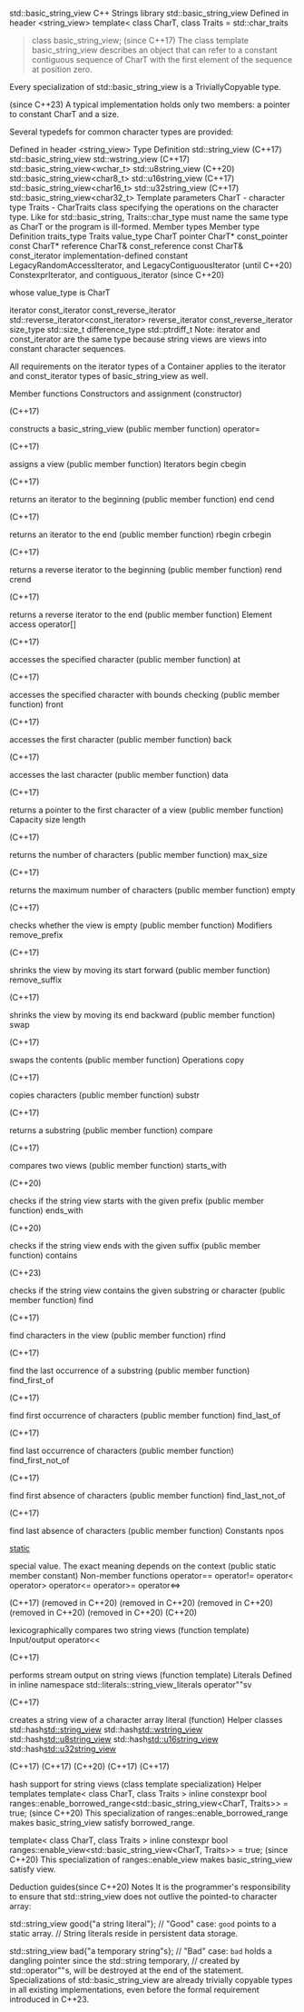 std::basic_string_view
 C++ Strings library std::basic_string_view 
Defined in header <string_view>
template<
    class CharT,
    class Traits = std::char_traits<CharT>
> class basic_string_view;
(since C++17)
The class template basic_string_view describes an object that can refer to a constant contiguous sequence of CharT with the first element of the sequence at position zero.

Every specialization of std::basic_string_view is a TriviallyCopyable type.

(since C++23)
A typical implementation holds only two members: a pointer to constant CharT and a size.

Several typedefs for common character types are provided:

Defined in header <string_view>
Type	Definition
std::string_view (C++17)	std::basic_string_view<char>
std::wstring_view (C++17)	std::basic_string_view<wchar_t>
std::u8string_view (C++20)	std::basic_string_view<char8_t>
std::u16string_view (C++17)	std::basic_string_view<char16_t>
std::u32string_view (C++17)	std::basic_string_view<char32_t>
Template parameters
CharT	-	character type
Traits	-	CharTraits class specifying the operations on the character type. Like for std::basic_string, Traits::char_type must name the same type as CharT or the program is ill-formed.
Member types
Member type	Definition
traits_type	Traits
value_type	CharT
pointer	CharT*
const_pointer	const CharT*
reference	CharT&
const_reference	const CharT&
const_iterator	implementation-defined constant LegacyRandomAccessIterator,
and LegacyContiguousIterator	(until C++20)
ConstexprIterator, and contiguous_iterator	(since C++20)
 
whose value_type is CharT

iterator	const_iterator
const_reverse_iterator	std::reverse_iterator<const_iterator>
reverse_iterator	const_reverse_iterator
size_type	std::size_t
difference_type	std::ptrdiff_t
Note: iterator and const_iterator are the same type because string views are views into constant character sequences.

All requirements on the iterator types of a Container applies to the iterator and const_iterator types of basic_string_view as well.

Member functions
Constructors and assignment
(constructor)
  
(C++17)
 
constructs a basic_string_view
(public member function)
operator=
  
(C++17)
 
assigns a view
(public member function)
Iterators
begin
cbegin
  
(C++17)
 
returns an iterator to the beginning
(public member function)
end
cend
  
(C++17)
 
returns an iterator to the end
(public member function)
rbegin
crbegin
  
(C++17)
 
returns a reverse iterator to the beginning
(public member function)
rend
crend
  
(C++17)
 
returns a reverse iterator to the end
(public member function)
Element access
operator[]
  
(C++17)
 
accesses the specified character
(public member function)
at
  
(C++17)
 
accesses the specified character with bounds checking
(public member function)
front
  
(C++17)
 
accesses the first character
(public member function)
back
  
(C++17)
 
accesses the last character
(public member function)
data
  
(C++17)
 
returns a pointer to the first character of a view
(public member function)
Capacity
size
length
  
(C++17)
 
returns the number of characters
(public member function)
max_size
  
(C++17)
 
returns the maximum number of characters
(public member function)
empty
  
(C++17)
 
checks whether the view is empty
(public member function)
Modifiers
remove_prefix
  
(C++17)
 
shrinks the view by moving its start forward
(public member function)
remove_suffix
  
(C++17)
 
shrinks the view by moving its end backward
(public member function)
swap
  
(C++17)
 
swaps the contents
(public member function)
Operations
copy
  
(C++17)
 
copies characters
(public member function)
substr
  
(C++17)
 
returns a substring
(public member function)
compare
  
(C++17)
 
compares two views
(public member function)
starts_with
  
(C++20)
 
checks if the string view starts with the given prefix
(public member function)
ends_with
  
(C++20)
 
checks if the string view ends with the given suffix
(public member function)
contains
  
(C++23)
 
checks if the string view contains the given substring or character
(public member function)
find
  
(C++17)
 
find characters in the view
(public member function)
rfind
  
(C++17)
 
find the last occurrence of a substring
(public member function)
find_first_of
  
(C++17)
 
find first occurrence of characters
(public member function)
find_last_of
  
(C++17)
 
find last occurrence of characters
(public member function)
find_first_not_of
  
(C++17)
 
find first absence of characters
(public member function)
find_last_not_of
  
(C++17)
 
find last absence of characters
(public member function)
Constants
npos
  
[static](C++17)
 
special value. The exact meaning depends on the context
(public static member constant)
Non-member functions
operator==
operator!=
operator<
operator>
operator<=
operator>=
operator<=>
  
(C++17)
(removed in C++20)
(removed in C++20)
(removed in C++20)
(removed in C++20)
(removed in C++20)
(C++20)
 
lexicographically compares two string views
(function template)
Input/output
operator<<
  
(C++17)
 
performs stream output on string views
(function template)
Literals
Defined in inline namespace std::literals::string_view_literals
operator""sv
  
(C++17)
 
creates a string view of a character array literal
(function)
Helper classes
std::hash<std::string_view>
std::hash<std::wstring_view>
std::hash<std::u8string_view>
std::hash<std::u16string_view>
std::hash<std::u32string_view>
  
(C++17)
(C++17)
(C++20)
(C++17)
(C++17)
 
hash support for string views
(class template specialization)
Helper templates
template< class CharT, class Traits >
inline constexpr bool
    ranges::enable_borrowed_range<std::basic_string_view<CharT, Traits>> = true;
(since C++20)
This specialization of ranges::enable_borrowed_range makes basic_string_view satisfy borrowed_range.

template< class CharT, class Traits >
inline constexpr bool
    ranges::enable_view<std::basic_string_view<CharT, Traits>> = true;
(since C++20)
This specialization of ranges::enable_view makes basic_string_view satisfy view.

Deduction guides(since C++20)
Notes
It is the programmer's responsibility to ensure that std::string_view does not outlive the pointed-to character array:

std::string_view good{"a string literal"};
    // "Good" case: `good` points to a static array.
    // String literals reside in persistent data storage.
 
std::string_view bad{"a temporary string"s};
    // "Bad" case: `bad` holds a dangling pointer since the std::string temporary,
    // created by std::operator""s, will be destroyed at the end of the statement.
Specializations of std::basic_string_view are already trivially copyable types in all existing implementations, even before the formal requirement introduced in C++23.